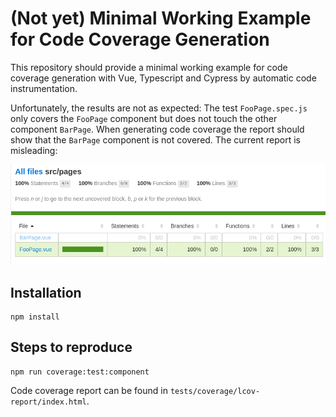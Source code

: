 # (Not yet) Minimal Working Example for Code Coverage Generation

This repository should provide a minimal working example for code coverage generation with Vue, Typescript and Cypress by automatic code instrumentation.

Unfortunately, the results are not as expected:
The test `FooPage.spec.js` only covers the `FooPage` component but does not touch the other component `BarPage`. 
When generating code coverage the report should show that the `BarPage` component is not covered. The current report is misleading:

![Unexpected code coverage](./images/unexpectedCodeCoverage.png)

## Installation

```
npm install
```

## Steps to reproduce

```
npm run coverage:test:component
```

Code coverage report can be found in `tests/coverage/lcov-report/index.html`.
